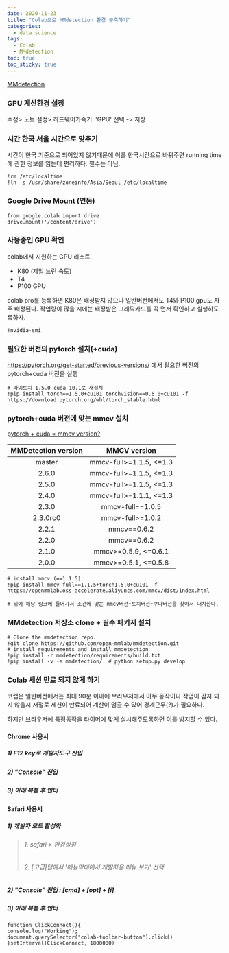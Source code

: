 ```yaml
---
date: 2020-11-23  
title: "Colab으로 MMdetection 환경 구축하기"  
categories:
  - data science  
tags: 
  - Colab
  - MMdetection  
toc: true  
toc_sticky: true 
---
```

[MMdetection](https://github.com/open-mmlab/mmdetection)

### GPU 계산환경 설정
수정> 노트 설정> 하드웨어가속기: 'GPU' 선택 -> 저장 

### 시간 한국 서울 시간으로 맞추기
시간이 한국 기준으로 되어있지 않기때문에 이를 한국시간으로 바꿔주면 running time에 관한 정보를 읽는데 편리하다. 필수는 아님.

  ```shell
  !rm /etc/localtime
  !ln -s /usr/share/zoneinfo/Asia/Seoul /etc/localtime
  ```
  
  
### Google Drive Mount (연동)

  ```shell
  from google.colab import drive
  drive.mount('/content/drive') 
  ```


### 사용중인 GPU 확인
colab에서 지원하는 GPU 리스트  
- K80 (제일 느린 속도)
- T4 
- P100 GPU  
  
colab pro를 등록하면 K80은 배정받지 않으나 일반버전에서도 T4와 P100 gpu도 자주 배정된다. 작업량이 많을 시에는 배정받은 그래픽카드를 꼭 먼저 확인하고 실행하도록하자.  
  ```shell
  !nvidia-smi
  ```
  
  
### 필요한 버전의 pytorch 설치(+cuda)
https://pytorch.org/get-started/previous-versions/ 에서 필요한 버전의 pytorch+cuda 버전을 실행

  
  ```shell
  # 파이토치 1.5.0 cuda 10.1로 재설치
  !pip install torch==1.5.0+cu101 torchvision==0.6.0+cu101 -f https://download.pytorch.org/whl/torch_stable.html  
  ```
  
### pytorch+cuda 버전에 맞는 mmcv 설치
[pytorch + cuda = mmcv version?](https://github.com/open-mmlab/mmcv#install-with-pip)

| MMDetection version |    MMCV version     |
|:-------------------:|:-------------------:|
| master              | mmcv-full>=1.1.5, <=1.3|
| 2.6.0               | mmcv-full>=1.1.5, <=1.3|
| 2.5.0               | mmcv-full>=1.1.5, <=1.3|
| 2.4.0               | mmcv-full>=1.1.1, <=1.3|
| 2.3.0               | mmcv-full==1.0.5|
| 2.3.0rc0            | mmcv-full>=1.0.2    |
| 2.2.1               | mmcv==0.6.2         |
| 2.2.0               | mmcv==0.6.2         |
| 2.1.0               | mmcv>=0.5.9, <=0.6.1|
| 2.0.0               | mmcv>=0.5.1, <=0.5.8|
  
  ```shell
  # install mmcv (==1.1.5)
  !pip install mmcv-full==1.1.5+torch1.5.0+cu101 -f https://openmmlab.oss-accelerate.aliyuncs.com/mmcv/dist/index.html

  # 뒤에 해당 링크에 들어가서 조건에 맞는 mmcv버전+토치버전+쿠다버전을 찾아서 대치한다.
  ```
  
### MMdetection 저장소 clone + 필수 패키지 설치
  ```shell
  # Clone the mmdetection repo.
  !git clone https://github.com/open-mmlab/mmdetection.git
  # install requirements and install mmdetection
  !pip install -r mmdetection/requirements/build.txt
  !pip install -v -e mmdetection/. # python setup.py develop
  ```

### Colab 세션 만료 되지 않게 하기

코랩은 일반버전에서는 최대 90분 이내에 브라우저에서 아무 동작이나 작업이 감지 되지 않을시 저절로 세션이 만료되어 계산이 멈출 수 있어 경계근무(?)가 필요하다.
  
하지만 브라우저에 특정동작을 타이머에 맞게 실시해주도록하면 이를 방지할 수 있다.



#### Chrome 사용시
##### 1) F12 key로 개발자도구 진입  
##### 2) "Console" 진입  
##### 3) 아래 복붙 후 엔터  

#### Safari 사용시
##### 1) 개발자 모드 활성화
> ###### 1. safari > 환경설정  
> ###### 2. [고급]탭에서 '메뉴막대에서 개발자용 메뉴 보기' 선택  
##### 2) "Console" 진입 :  [cmd] + [opt] + [i]  
##### 3) 아래 복붙 후 엔터   


  ```shell
  function ClickConnect(){
  console.log("Working"); 
  document.querySelector("colab-toolbar-button").click() 
  }setInterval(ClickConnect, 1800000)
  ```


